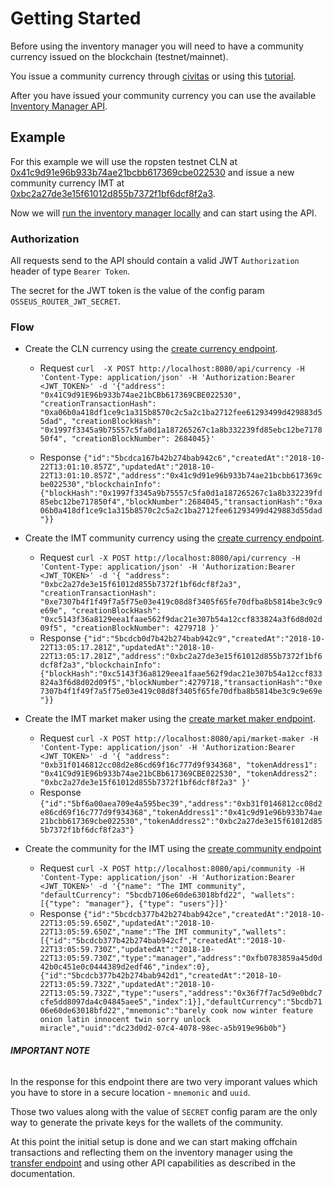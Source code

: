 # Getting Started

Before using the inventory manager you will need to have a community currency issued on the blockchain (testnet/mainnet).

You issue a community currency through [civitas](https://communities.cln.network/) or using this [tutorial](https://github.com/ColuLocalNetwork/CLN-solidity/wiki/CLN-Tutorial).

After you have issued your community currency you can use the available [Inventory Manager API](https://colulocalnetwork.github.io/inventory-manager/).

## Example

For this example we will use the ropsten testnet CLN at [0x41c9d91e96b933b74ae21bcbb617369cbe022530](https://ropsten.etherscan.io/address/0x41c9d91e96b933b74ae21bcbb617369cbe022530) and issue a new community currency IMT at [0xbc2a27de3e15f61012d855b7372f1bf6dcf8f2a3](https://ropsten.etherscan.io/token/0xbc2a27de3e15f61012d855b7372f1bf6dcf8f2a3).

Now we will [run the inventory manager locally](https://github.com/ColuLocalNetwork/inventory-manager#run-locally-npm-run-dev) and can start using the API.

### Authorization
All requests send to the API should contain a valid JWT `Authorization` header of type `Bearer Token`.

The secret for the JWT token is the value of the config param `OSSEUS_ROUTER_JWT_SECRET`.

### Flow

* Create the CLN currency using the [create currency endpoint](https://colulocalnetwork.github.io/inventory-manager/#api-Currency-CreateCurrency).

	* Request `curl  -X POST http://localhost:8080/api/currency -H 'Content-Type: application/json' -H 'Authorization:Bearer <JWT_TOKEN>' -d '{"address": "0x41C9d91E96b933b74ae21bCBb617369CBE022530", "creationTransactionHash": "0xa06b0a418df1ce9c1a315b8570c2c5a2c1ba2712fee61293499d429883d55dad", "creationBlockHash": "0x1997f3345a9b75557c5fa0d1a187265267c1a8b332239fd85ebc12be717850f4", "creationBlockNumber": 2684045}'`

	* Response `{"id":"5bcdca167b42b274bab942c6","createdAt":"2018-10-22T13:01:10.857Z","updatedAt":"2018-10-22T13:01:10.857Z","address":"0x41c9d91e96b933b74ae21bcbb617369cbe022530","blockchainInfo":{"blockHash":"0x1997f3345a9b75557c5fa0d1a187265267c1a8b332239fd85ebc12be717850f4","blockNumber":2684045,"transactionHash":"0xa06b0a418df1ce9c1a315b8570c2c5a2c1ba2712fee61293499d429883d55dad"}}`

* Create the IMT community currency using the [create currency endpoint](https://colulocalnetwork.github.io/inventory-manager/#api-Currency-CreateCurrency).

	* Request `curl -X POST http://localhost:8080/api/currency -H 'Content-Type: application/json' -H 'Authorization:Bearer <JWT_TOKEN>' -d '{
  "address": "0xbc2a27de3e15f61012d855b7372f1bf6dcf8f2a3",
  "creationTransactionHash": "0xe7307b4f1f49f7a5f75e03e419c08d8f3405f65fe70dfba8b5814be3c9c9e69e",
  "creationBlockHash": "0xc5143f36a8129eea1faae562f9dac21e307b54a12ccf833824a3f6d8d02d09f5",
  "creationBlockNumber": 4279718
}'`
	* Response `{"id":"5bcdcb0d7b42b274bab942c9","createdAt":"2018-10-22T13:05:17.281Z","updatedAt":"2018-10-22T13:05:17.281Z","address":"0xbc2a27de3e15f61012d855b7372f1bf6dcf8f2a3","blockchainInfo":{"blockHash":"0xc5143f36a8129eea1faae562f9dac21e307b54a12ccf833824a3f6d8d02d09f5","blockNumber":4279718,"transactionHash":"0xe7307b4f1f49f7a5f75e03e419c08d8f3405f65fe70dfba8b5814be3c9c9e69e"}}`

* Create the IMT market maker using the [create market maker endpoint](https://colulocalnetwork.github.io/inventory-manager/#api-MarketMaker-CreateMarketMaker).
	* Request `curl -X POST http://localhost:8080/api/market-maker -H 'Content-Type: application/json' -H 'Authorization:Bearer <JWT_TOKEN>' -d '{
  "address": "0xb31f0146812cc08d2e86cd69f16c777d9f934368",
  "tokenAddress1": "0x41C9d91E96b933b74ae21bCBb617369CBE022530", "tokenAddress2": "0xbc2a27de3e15f61012d855b7372f1bf6dcf8f2a3"
}'`
	* Response `{"id":"5bf6a00aea709e4a595bec39","address":"0xb31f0146812cc08d2e86cd69f16c777d9f934368","tokenAddress1":"0x41c9d91e96b933b74ae21bcbb617369cbe022530","tokenAddress2":"0xbc2a27de3e15f61012d855b7372f1bf6dcf8f2a3"}`

* Create the community for the IMT using the [create community endpoint](https://colulocalnetwork.github.io/inventory-manager/#api-Community-CreateCommunity)

	* Request `curl -X POST http://localhost:8080/api/community -H 'Content-Type: application/json' -H 'Authorization:Bearer <JWT_TOKEN>' -d '{"name": "The IMT community", "defaultCurrency": "5bcdb7106e60de63018bfd22", "wallets": [{"type": "manager"}, {"type": "users"}]}'`
	* Response `{"id":"5bcdcb377b42b274bab942ce","createdAt":"2018-10-22T13:05:59.650Z","updatedAt":"2018-10-22T13:05:59.650Z","name":"The IMT community","wallets":[{"id":"5bcdcb377b42b274bab942cf","createdAt":"2018-10-22T13:05:59.730Z","updatedAt":"2018-10-22T13:05:59.730Z","type":"manager","address":"0xfb0783859a45d0d42b0c451e0c0444389d2edf46","index":0},{"id":"5bcdcb377b42b274bab942d1","createdAt":"2018-10-22T13:05:59.732Z","updatedAt":"2018-10-22T13:05:59.732Z","type":"users","address":"0x36f7f7ac5d9e0bdc7cfe5dd8097da4c04845aee5","index":1}],"defaultCurrency":"5bcdb7106e60de63018bfd22","mnemonic":"barely cook now winter feature onion latin innocent twin sorry unlock miracle","uuid":"dc23d0d2-07c4-4078-98ec-a5b919e96b0b"}`

###### ***IMPORTANT NOTE*** 
In the response for this endpoint there are two very imporant values which you have to store in a secure location - `mnemonic` and `uuid`.

Those two values along with the value of `SECRET` config param are the only way to generate the private keys for the wallets of the community.


At this point the initial setup is done and we can start making offchain transactions and reflecting them on the inventory manager using the [transfer endpoint](https://colulocalnetwork.github.io/inventory-manager/#api-Transaction-Transfer) and using other API capabilities as described in the documentation.
